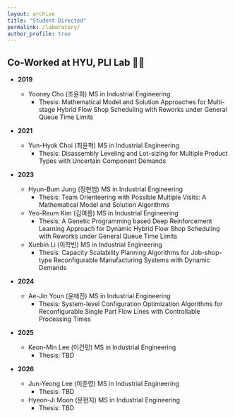 ```yaml
---
layout: archive
title: "Student Directed"
permalink: /laboratory/
author_profile: true
---
```

## **Co-Worked at HYU, PLI Lab** 👨‍💻

- **2019**
  - Yooney Cho (조윤희) MS in Industrial Engineering
     - Thesis: Mathematical Model and Solution Approaches for Multi-stage Hybrid Flow Shop Scheduling with Reworks under General Queue Time Limits
       
- **2021**
   - Yun-Hyok Choi (최윤혁) MS in Industrial Engineering
     - Thesis: Disassembly Leveling and Lot-sizing for Multiple Product Types with Uncertain Component Demands
       
- **2023**
   - Hyun-Bum Jung (정현범) MS in Industrial Engineering
     - Thesis: Team Orienteering with Possible Multiple Visits: A Mathematical Model and Solution Algorithms
   - Yeo-Reum Kim (김여름) MS in Industrial Engineering
     - Thesis: A Genetic Programming based Deep Reinforcement Learning Approach for Dynamic Hybrid Flow Shop Scheduling with Reworks under General Queue Time Limits
   - Xuebin Li (이학빈) MS in Industrial Engineering
     - Thesis: Capacity Scalability Planning Algorithms for Job-shop-type Reconfigurable Manufacturing Systems with Dynamic Demands
       
- **2024**
   - Ae-Jin Youn (윤애진) MS in Industrial Engineering
     - Thesis: System-level Configuration Optimization Algorithms for Reconfigurable Single Part Flow Lines with Controllable Processing Times
       
- **2025**
   - Keon-Min Lee (이건민) MS in Industrial Engineering
     - Thesis: TBD
       
- **2026**
   - Jun-Yeong Lee (이준영) MS in Industrial Engineering
     - Thesis: TBD
   - Hyeon-Ji Moon (문현지) MS in Industrial Engineering
     - Thesis: TBD
